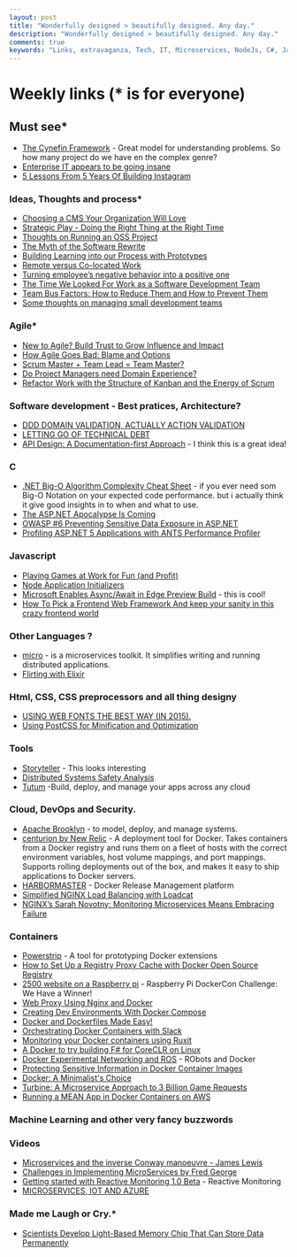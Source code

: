 ```yaml
---
layout: post
title: "Wonderfully designed > beautifully designed. Any day."
description: "Wonderfully designed > beautifully designed. Any day."
comments: true
keywords: "Links, extravaganza, Tech, IT, Microservices, NodeJs, C#, Javascript, Solution architecture"
---
```

# Weekly links (* is for everyone) #

##   Must see* ##

  * [The Cynefin Framework](http://www.scrumsense.com/blog/cynefin-framework/) - Great model for understanding problems. So how many project do we have en the complex genre?
  * [Enterprise IT appears to be going insane](http://www.cio.com/article/2993114/consumerization-of-it/enterprise-it-appears-to-be-going-insane.html#tk.rss_itstrategy)
  * [5 Lessons From 5 Years Of Building Instagram](http://highscalability.com/blog/2015/10/21/5-lessons-from-5-years-of-building-instagram.html)
 
###  Ideas, Thoughts and process* ###

  * [Choosing a CMS Your Organization Will Love](http://alistapart.com/article/choosing-a-cms-your-organization-will-love)
  * [Strategic Play - Doing the Right Thing at the Right Time](http://www.slideshare.net/CoryFoy/stratgic-play-doing-the-right-thing-at-the-right-time)
  * [Thoughts on Running an OSS Project](http://jeremydmiller.com/2015/10/15/thoughts-on-running-an-oss-project/) 
  * [The Myth of the Software Rewrite](http://www.daedtech.com/the-myth-of-the-software-rewrite)
  * [Building Learning into our Process with Prototypes](https://robots.thoughtbot.com/building-learning-into-our-process-with-prototypes) 
  * [Remote versus Co-located Work](http://martinfowler.com/articles/remote-or-co-located.html)
  * [Turning employee’s negative behavior into a positive one](http://blogs.quovantis.com/turning-negative-employees-behavior-into-a-positive-one/)
  * [The Time We Looked For Work as a Software Development Team](http://chocolatetin.org/2015/09/30/team-job-hunt.html)
  * [Team Bus Factors: How to Reduce Them and How to Prevent Them](http://5whys.com/blog/team-bus-factors-how-to-reduce-them-and-how-to-prevent-them.html)
  * [Some thoughts on managing small development teams](https://advancedweb.hu/2015/10/15/some_thoughts_on_managing_small_development_teams)


### Agile* ###
  * [New to Agile? Build Trust to Grow Influence and Impact](https://dzone.com/articles/new-to-agile-build-trust-to-grow-influence-and-imp)
  * [How Agile Goes Bad: Blame and Options](https://dzone.com/articles/how-agile-goes-bad-blame-and-options-1)
  * [Scrum Master + Team Lead = Team Master?](http://www.daedtech.com/scrum-master-team-lead-team-master)
  * [Do Project Managers need Domain Experience?](http://www.javacodegeeks.com/2015/10/do-project-managers-need-domain-experience.html)
  * [Refactor Work with the Structure of Kanban and the Energy of Scrum](https://dzone.com/articles/refactor-work-with-the-structure-of-kanban-and-the)


###  Software development - Best pratices, Architecture? ###
  * [DDD DOMAIN VALIDATION, ACTUALLY ACTION VALIDATION](http://www.codemozzer.me/domain,validation,action,composable,messages/2015/09/26/domain_validation.html)
  * [LETTING GO OF TECHNICAL DEBT](http://www.gilzilberfeld.com/2015/10/letting-go-of-technical-debt.html)
  * [API Design: A Documentation-first Approach](https://dzone.com/articles/api-design-a-documentation-first-approach-1?) - I think this is a great idea!

###  **C** ###
 * [.NET Big-O Algorithm Complexity Cheat Sheet](https://github.com/RehanSaeed/.NET-Big-O-Algorithm-Complexity-Cheat-Sheet) - if you ever need som Big-O Notation on your expected code performance. but i actually think it give good insights in to when and what to use.
 * [The ASP.NET Apocalypse Is Coming](http://www.khalidabuhakmeh.com/the-asp-net-apocalypse-is-coming)
 * [OWASP #6 Preventing Sensitive Data Exposure in ASP.NET ](http://lockmedown.com/preventing-sensitive-data-exposure-aspnet-part1/)
 * [Profiling ASP.NET 5 Applications with ANTS Performance Profiler](http://www.tugberkugurlu.com/archive/profiling-asp-net-5-applications-with-ants-performance-profiler)

###  Javascript ###
  * [Playing Games at Work for Fun (and Profit)](https://engineering.opendns.com/2015/10/19/playing-games-at-work-for-fun-and-profit/)
  * [Node Application Initializers](https://github.com/derickbailey/nanit)
  * [Microsoft Enables Async/Await in Edge Preview Build](http://www.infoq.com/news/2015/10/async-await-javascript-edge?) - this is cool!
  * [How To Pick a Frontend Web Framework And keep your sanity in this crazy frontend world](http://www.fse.guru/how-to-pick-a-frontend-web-framework)

###  Other Languages ? ###
  * [micro](https://github.com/myodc/micro) - is a microservices toolkit. It simplifies writing and running distributed applications.
  * [Flirting with Elixir](http://eng.localytics.com/flirting-with-elixir/)

###  Html, CSS, CSS preprocessors and all thing designy ###
  * [USING WEB FONTS THE BEST WAY (IN 2015).](https://helloanselm.com/2015/using-webfonts-in-2015/)
  * [Using PostCSS for Minification and Optimization](http://webdesign.tutsplus.com/tutorials/using-postcss-for-minification-and-optimization--cms-24568)
 
###  Tools ###
  * [Storyteller](http://storyteller.github.io/) - This looks interesting
  * [Distributed Systems Safety Analysis](http://jepsen.io/)
  * [Tutum](https://www.tutum.co/) -Build, deploy, and manage your apps across any cloud
 
###  Cloud, DevOps and Security.  ###
  * [Apache Brooklyn](https://github.com/apache/incubator-brooklyn) -  to model, deploy, and manage systems.
  * [centurion by New Relic](https://github.com/newrelic/centurion) - A deployment tool for Docker. Takes containers from a Docker registry and runs them on a fleet of hosts with the correct environment variables, host volume mappings, and port mappings. Supports rolling deployments out of the box, and makes it easy to ship applications to Docker servers.
  * [HARBORMASTER](http://www.getcrane.com/what-is-harbormaster) - Docker Release Management platform
  * [Simplified NGINX Load Balancing with Loadcat](http://www.toptal.com/devops/simplified-nginx-load-balancing-with-loadcat?)
  * [NGINX’s Sarah Novotny: Monitoring Microservices Means Embracing Failure](http://thenewstack.io/nginx-sarah-novotny-case-monitoring-microservices)

### Containers ###
  * [Powerstrip](https://github.com/ClusterHQ/powerstrip) - A tool for prototyping Docker extensions
  * [How to Set Up a Registry Proxy Cache with Docker Open Source Registry](https://blog.docker.com/2015/10/registry-proxy-cache-docker-open-source/)
  * [2500 website on a Raspberry pi](https://blog.docker.com/2015/10/raspberry-pi-dockercon-challenge-winner/) - Raspberry Pi DockerCon Challenge: We Have a Winner!
  * [Web Proxy Using Nginx and Docker](https://rclayton.silvrback.com/web-proxy-using-nginx-and-docker)
  * [Creating Dev Environments With Docker Compose]()
  * [Docker and Dockerfiles Made Easy!](http://www.sitepoint.com/docker-and-dockerfiles-made-easy/)
  * [Orchestrating Docker Containers with Slack](http://blog.kontena.io/orchestrating-docker-containers-with-slack/)
  * [Monitoring your Docker containers using Ruxit](http://www.tothenew.com/blog/docker-monitoring-using-ruxit)
  * [A Docker to try building F# for CoreCLR on Linux](http://blog.ctaggart.com/2015/10/a-docker-to-try-building-f-for-coreclr.html)
  * [Docker Experimental Networking and ROS](http://toddsampson.com/post/131227320927/docker-experimental-networking-and-ros) - RObots and Docker
  * [Protecting Sensitive Information in Docker Container Images](https://www.ctl.io/developers/blog/post/tutorial-protecting-sensitive-info-docker)
  * [Docker: A Minimalist's Choice](http://activelamp.com/blog/devops/docker-a-minimalists-choice)
  * [ Turbine: A Microservice Approach to 3 Billion Game Requests](http://www.slideshare.net/AmazonWebServices/gam402-turbine-a-microservice-approach-to-3-billion-game-requests/)
  * [Running a MEAN App in Docker Containers on AWS](https://dzone.com/articles/running-a-mean-app-in-docker-containers-on-aws-1)

### Machine Learning and other very fancy buzzwords ###


###  Videos ###
  * [Microservices and the inverse Conway manoeuvre - James Lewis](https://www.youtube.com/watch?v=uicjqeZO690)
  * [Challenges in Implementing MicroServices by Fred George](https://www.youtube.com/watch?v=yPf5MfOZPY0)
  * [Getting started with Reactive Monitoring 1.0 Beta](http://www.typesafe.com/blog/getting-started-with-reactive-monitoring-1-0-beta) - Reactive Monitoring
  * [MICROSERVICES, IOT AND AZURE](http://theundocumentedapi.com/2015/10/15/video-microservices-iot-and-azure/)

###  Made me Laugh or Cry.* ###
  * [Scientists Develop Light-Based Memory Chip That Can Store Data Permanently](http://thenewstack.io/scientists-develop-light-based-memory-chip-can-store-data-permanently/)

